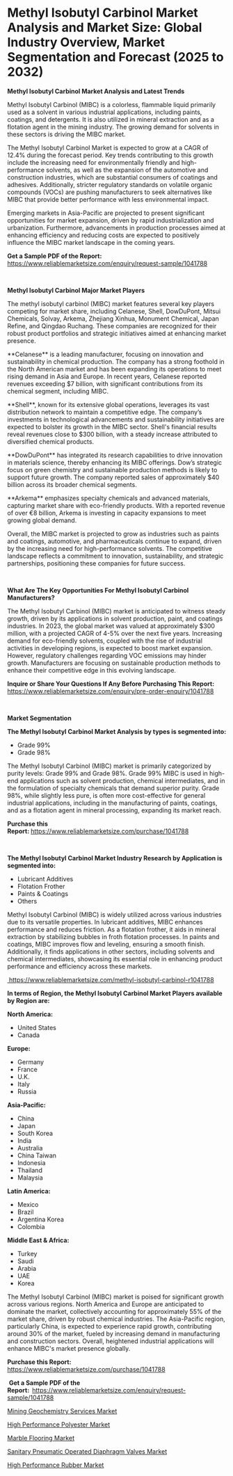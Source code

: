 <p><h1>Methyl Isobutyl Carbinol Market Analysis and Market Size: Global Industry Overview, Market Segmentation and Forecast (2025 to 2032)</h1></p><p><strong>Methyl Isobutyl Carbinol Market Analysis and Latest Trends</strong></p>
<p><p>Methyl Isobutyl Carbinol (MIBC) is a colorless, flammable liquid primarily used as a solvent in various industrial applications, including paints, coatings, and detergents. It is also utilized in mineral extraction and as a flotation agent in the mining industry. The growing demand for solvents in these sectors is driving the MIBC market.</p><p>The Methyl Isobutyl Carbinol Market is expected to grow at a CAGR of 12.4% during the forecast period. Key trends contributing to this growth include the increasing need for environmentally friendly and high-performance solvents, as well as the expansion of the automotive and construction industries, which are substantial consumers of coatings and adhesives. Additionally, stricter regulatory standards on volatile organic compounds (VOCs) are pushing manufacturers to seek alternatives like MIBC that provide better performance with less environmental impact.</p><p>Emerging markets in Asia-Pacific are projected to present significant opportunities for market expansion, driven by rapid industrialization and urbanization. Furthermore, advancements in production processes aimed at enhancing efficiency and reducing costs are expected to positively influence the MIBC market landscape in the coming years.</p></p>
<p><strong>Get a Sample PDF of the Report:&nbsp;</strong> <a href="https://www.reliablemarketsize.com/enquiry/request-sample/1041788?utm_campaign=1991&utm_medium=2&utm_source=Github&utm_content=ia&utm_term=30012025&utm_id=methyl-isobutyl-carbinol">https://www.reliablemarketsize.com/enquiry/request-sample/1041788</a></p>
<p>&nbsp;</p>
<p><strong>Methyl Isobutyl Carbinol Major Market Players</strong></p>
<p><p>The methyl isobutyl carbinol (MIBC) market features several key players competing for market share, including Celanese, Shell, DowDuPont, Mitsui Chemicals, Solvay, Arkema, Zhejiang Xinhua, Monument Chemical, Japan Refine, and Qingdao Ruchang. These companies are recognized for their robust product portfolios and strategic initiatives aimed at enhancing market presence.</p><p>**Celanese** is a leading manufacturer, focusing on innovation and sustainability in chemical production. The company has a strong foothold in the North American market and has been expanding its operations to meet rising demand in Asia and Europe. In recent years, Celanese reported revenues exceeding $7 billion, with significant contributions from its chemical segment, including MIBC.</p><p>**Shell**, known for its extensive global operations, leverages its vast distribution network to maintain a competitive edge. The company’s investments in technological advancements and sustainability initiatives are expected to bolster its growth in the MIBC sector. Shell's financial results reveal revenues close to $300 billion, with a steady increase attributed to diversified chemical products.</p><p>**DowDuPont** has integrated its research capabilities to drive innovation in materials science, thereby enhancing its MIBC offerings. Dow’s strategic focus on green chemistry and sustainable production methods is likely to support future growth. The company reported sales of approximately $40 billion across its broader chemical segments.</p><p>**Arkema** emphasizes specialty chemicals and advanced materials, capturing market share with eco-friendly products. With a reported revenue of over €8 billion, Arkema is investing in capacity expansions to meet growing global demand.</p><p>Overall, the MIBC market is projected to grow as industries such as paints and coatings, automotive, and pharmaceuticals continue to expand, driven by the increasing need for high-performance solvents. The competitive landscape reflects a commitment to innovation, sustainability, and strategic partnerships, positioning these companies for future success.</p></p>
<p>&nbsp;</p>
<p><strong>What Are The Key Opportunities For Methyl Isobutyl Carbinol Manufacturers?</strong></p>
<p><p>The Methyl Isobutyl Carbinol (MIBC) market is anticipated to witness steady growth, driven by its applications in solvent production, paint, and coatings industries. In 2023, the global market was valued at approximately $300 million, with a projected CAGR of 4-5% over the next five years. Increasing demand for eco-friendly solvents, coupled with the rise of industrial activities in developing regions, is expected to boost market expansion. However, regulatory challenges regarding VOC emissions may hinder growth. Manufacturers are focusing on sustainable production methods to enhance their competitive edge in this evolving landscape.</p></p>
<p><strong>Inquire or Share Your Questions If Any Before Purchasing This Report:</strong> <a href="https://www.reliablemarketsize.com/enquiry/pre-order-enquiry/1041788?utm_campaign=1991&utm_medium=2&utm_source=Github&utm_content=ia&utm_term=30012025&utm_id=methyl-isobutyl-carbinol">https://www.reliablemarketsize.com/enquiry/pre-order-enquiry/1041788</a></p>
<p>&nbsp;</p>
<p><strong>Market Segmentation</strong></p>
<p><strong>The Methyl Isobutyl Carbinol Market Analysis by types is segmented into:</strong></p>
<p><ul><li>Grade 99%</li><li>Grade 98%</li></ul></p>
<p><p>The Methyl Isobutyl Carbinol (MIBC) market is primarily categorized by purity levels: Grade 99% and Grade 98%. Grade 99% MIBC is used in high-end applications such as solvent production, chemical intermediates, and in the formulation of specialty chemicals that demand superior purity. Grade 98%, while slightly less pure, is often more cost-effective for general industrial applications, including in the manufacturing of paints, coatings, and as a flotation agent in mineral processing, expanding its market reach.</p></p>
<p><strong>Purchase this Report:&nbsp;</strong><a href="https://www.reliablemarketsize.com/purchase/1041788?utm_campaign=1991&utm_medium=2&utm_source=Github&utm_content=ia&utm_term=30012025&utm_id=methyl-isobutyl-carbinol">https://www.reliablemarketsize.com/purchase/1041788</a></p>
<p>&nbsp;</p>
<p><strong>The Methyl Isobutyl Carbinol Market Industry Research by Application is segmented into:</strong></p>
<p><ul><li>Lubricant Additives</li><li>Flotation Frother</li><li>Paints & Coatings</li><li>Others</li></ul></p>
<p><p>Methyl Isobutyl Carbinol (MIBC) is widely utilized across various industries due to its versatile properties. In lubricant additives, MIBC enhances performance and reduces friction. As a flotation frother, it aids in mineral extraction by stabilizing bubbles in froth flotation processes. In paints and coatings, MIBC improves flow and leveling, ensuring a smooth finish. Additionally, it finds applications in other sectors, including solvents and chemical intermediates, showcasing its essential role in enhancing product performance and efficiency across these markets.</p></p>
<p><a href="https://www.reliablemarketsize.com/methyl-isobutyl-carbinol-r1041788?utm_campaign=1991&utm_medium=2&utm_source=Github&utm_content=ia&utm_term=30012025&utm_id=methyl-isobutyl-carbinol">&nbsp;https://www.reliablemarketsize.com/methyl-isobutyl-carbinol-r1041788</a></p>
<p><strong>In terms of Region, the Methyl Isobutyl Carbinol Market Players available by Region are:</strong></p>
<p>
    <p> <strong> North America: </strong>
        <ul>
            <li>United States</li>
            <li>Canada</li>
        </ul>
        </p> 
    <p> <strong> Europe: </strong>
        <ul>
            <li>Germany</li>
            <li>France</li>
            <li>U.K.</li>
            <li>Italy</li>
            <li>Russia</li>
        </ul>
        </p> 
    <p> <strong> Asia-Pacific: </strong>
        <ul>
            <li>China</li>
            <li>Japan</li>
            <li>South Korea</li>
            <li>India</li>
            <li>Australia</li>
            <li>China Taiwan</li>
            <li>Indonesia</li>
            <li>Thailand</li>
            <li>Malaysia</li>
        </ul>
        </p> 
    <p> <strong> Latin America: </strong>
        <ul>
            <li>Mexico</li>
            <li>Brazil</li>
            <li>Argentina Korea</li>
            <li>Colombia</li>
        </ul>
        </p> 
    <p> <strong> Middle East & Africa: </strong>
        <ul>
            <li>Turkey</li>
            <li>Saudi</li>
            <li>Arabia</li>
            <li>UAE</li>
            <li>Korea</li>
        </ul>
    </p>
    </p>
<p><p>The Methyl Isobutyl Carbinol (MIBC) market is poised for significant growth across various regions. North America and Europe are anticipated to dominate the market, collectively accounting for approximately 55% of the market share, driven by robust chemical industries. The Asia-Pacific region, particularly China, is expected to experience rapid growth, contributing around 30% of the market, fueled by increasing demand in manufacturing and construction sectors. Overall, heightened industrial applications will enhance MIBC's market presence globally.</p></p>
<p><strong>Purchase this Report: </strong><a href="https://www.reliablemarketsize.com/purchase/1041788?utm_campaign=1991&utm_medium=2&utm_source=Github&utm_content=ia&utm_term=30012025&utm_id=methyl-isobutyl-carbinol">https://www.reliablemarketsize.com/purchase/1041788</a></p>
<p>&nbsp;<strong>Get a Sample PDF of the Report:&nbsp;&nbsp;</strong><a href="https://www.reliablemarketsize.com/enquiry/request-sample/1041788?utm_campaign=1991&utm_medium=2&utm_source=Github&utm_content=ia&utm_term=30012025&utm_id=methyl-isobutyl-carbinol">https://www.reliablemarketsize.com/enquiry/request-sample/1041788</a></p>
<p><strong></strong></p>
<p><p><a href="https://www.linkedin.com/pulse/mining-geochemistry-services-market-drivers-competitive-xsijc?utm_campaign=1991&utm_medium=2&utm_source=Github&utm_content=ia&utm_term=30012025&utm_id=methyl-isobutyl-carbinol">Mining Geochemistry Services Market</a></p><p><a href="https://github.com/biomochaben4/Market-Research-Report-List-1/blob/main/high-performance-polyester-market.md?utm_campaign=1991&utm_medium=2&utm_source=Github&utm_content=ia&utm_term=30012025&utm_id=methyl-isobutyl-carbinol">High Performance Polyester Market</a></p><p><a href="https://www.linkedin.com/pulse/marble-flooring-market-research-report-industry-growth-projected-n3fac?utm_campaign=1991&utm_medium=2&utm_source=Github&utm_content=ia&utm_term=30012025&utm_id=methyl-isobutyl-carbinol">Marble Flooring Market</a></p><p><a href="https://www.linkedin.com/pulse/strategic-roadmap-global-sanitary-pneumatic-operated-diaphragm-zeiwf?utm_campaign=1991&utm_medium=2&utm_source=Github&utm_content=ia&utm_term=30012025&utm_id=methyl-isobutyl-carbinol">Sanitary Pneumatic Operated Diaphragm Valves Market</a></p><p><a href="https://github.com/jawelling7979/Market-Research-Report-List-1/blob/main/high-performance-rubber-market.md?utm_campaign=1991&utm_medium=2&utm_source=Github&utm_content=ia&utm_term=30012025&utm_id=methyl-isobutyl-carbinol">High Performance Rubber Market</a></p></p>